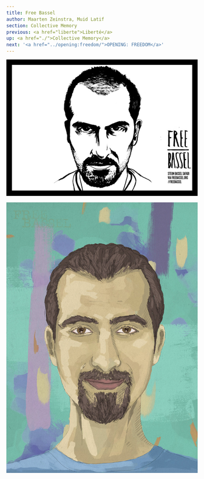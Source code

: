 ```yaml
---
title: Free Bassel
author: Maarten Zeinstra, Muid Latif
section: Collective Memory
previous: <a href="liberte">Liberté</a>
up: <a href="./">Collective Memory</a>
next: '<a href="../opening:freedom/">OPENING: FREEDOM</a>'
---
```


![Free Bassel](../../images/mz-free-bassel-900.jpg)

![Free Bassel](../../images/ml-free-bassel-900.jpg)
